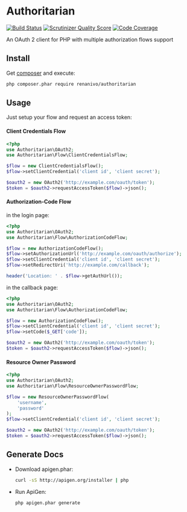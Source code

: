 Authoritarian
=============
[![Build Status](https://travis-ci.org/renanivo/authoritarian.png?branch=master)](https://travis-ci.org/renanivo/authoritarian)
[![Scrutinizer Quality Score](https://scrutinizer-ci.com/g/renanivo/authoritarian/badges/quality-score.png?s=63b8e247fadff1a31f463332f7c3aa8f5a08a9da)](https://scrutinizer-ci.com/g/renanivo/authoritarian/)
[![Code Coverage](https://scrutinizer-ci.com/g/renanivo/authoritarian/badges/coverage.png?s=49435dc730c693973c7cce2790a09a9a774ba76f)](https://scrutinizer-ci.com/g/renanivo/authoritarian/)

An OAuth 2 client for PHP with multiple authorization flows support

Install
-------

Get [composer](http://getcomposer.org/) and execute:

```bash
php composer.phar require renanivo/authoritarian
```

Usage
-----

Just setup your flow and request an access token:

#### Client Credentials Flow
```php
<?php
use Authoritarian\OAuth2;
use Authoritarian\Flow\ClientCredentialsFlow;

$flow = new ClientCredentialsFlow();
$flow->setClientCredential('client id', 'client secret');

$oauth2 = new OAuth2('http://example.com/oauth/token');
$token = $oauth2->requestAccessToken($flow)->json();
```

#### Authorization-Code Flow

in the login page:

```php
<?php
use Authoritarian\OAuth2;
use Authoritarian\Flow\AuthorizationCodeFlow;

$flow = new AuthorizationCodeFlow();
$flow->setAuthorizationUrl('http://example.com/oauth/authorize');
$flow->setClientCredential('client id', 'client secret');
$flow->setRedirectUri('http://example.com/callback');

header('Location: ' . $flow->getAuthUrl());
```

in the callback page:

```php
<?php
use Authoritarian\OAuth2;
use Authoritarian\Flow\AuthorizationCodeFlow;

$flow = new AuthorizationCodeFlow();
$flow->setClientCredential('client id', 'client secret');
$flow->setCode($_GET['code']);

$oauth2 = new OAuth2('http://example.com/oauth/token');
$token = $oauth2->requestAccessToken($flow)->json();
```

#### Resource Owner Password
```php
<?php
use Authoritarian\OAuth2;
use Authoritarian\Flow\ResourceOwnerPasswordFlow;

$flow = new ResourceOwnerPasswordFlow(
    'username',
    'password'
);
$flow->setClientCredential('client id', 'client secret');

$oauth2 = new OAuth2('http://example.com/oauth/token');
$token = $oauth2->requestAccessToken($flow)->json();
```

Generate Docs
-------------

- Download apigen.phar:

    ```bash
    curl -sS http://apigen.org/installer | php
    ```

- Run ApiGen:

    ```bash
    php apigen.phar generate
    ```
